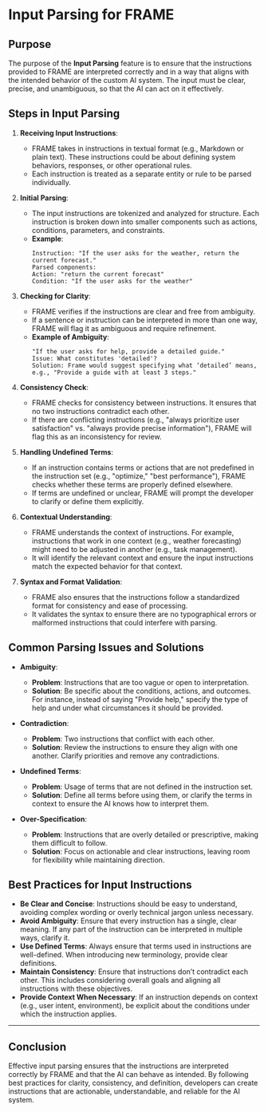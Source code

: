 # Input Parsing for FRAME

## Purpose

The purpose of the **Input Parsing** feature is to ensure that the instructions provided to FRAME are interpreted correctly and in a way that aligns with the intended behavior of the custom AI system. The input must be clear, precise, and unambiguous, so that the AI can act on it effectively.

## Steps in Input Parsing

1. **Receiving Input Instructions**:
   - FRAME takes in instructions in textual format (e.g., Markdown or plain text). These instructions could be about defining system behaviors, responses, or other operational rules.
   - Each instruction is treated as a separate entity or rule to be parsed individually.

2. **Initial Parsing**:
   - The input instructions are tokenized and analyzed for structure. Each instruction is broken down into smaller components such as actions, conditions, parameters, and constraints.
   - **Example**: 
     ``` 
     Instruction: "If the user asks for the weather, return the current forecast."
     Parsed components: 
     Action: "return the current forecast"
     Condition: "If the user asks for the weather"
     ```

3. **Checking for Clarity**:
   - FRAME verifies if the instructions are clear and free from ambiguity.
   - If a sentence or instruction can be interpreted in more than one way, FRAME will flag it as ambiguous and require refinement.
   - **Example of Ambiguity**:
     ```
     "If the user asks for help, provide a detailed guide."
     Issue: What constitutes 'detailed'?
     Solution: Frame would suggest specifying what ‘detailed’ means, e.g., "Provide a guide with at least 3 steps."
     ```

4. **Consistency Check**:
   - FRAME checks for consistency between instructions. It ensures that no two instructions contradict each other.
   - If there are conflicting instructions (e.g., "always prioritize user satisfaction" vs. "always provide precise information"), FRAME will flag this as an inconsistency for review.

5. **Handling Undefined Terms**:
   - If an instruction contains terms or actions that are not predefined in the instruction set (e.g., "optimize," "best performance"), FRAME checks whether these terms are properly defined elsewhere.
   - If terms are undefined or unclear, FRAME will prompt the developer to clarify or define them explicitly.

6. **Contextual Understanding**:
   - FRAME understands the context of instructions. For example, instructions that work in one context (e.g., weather forecasting) might need to be adjusted in another (e.g., task management).
   - It will identify the relevant context and ensure the input instructions match the expected behavior for that context.

7. **Syntax and Format Validation**:
   - FRAME also ensures that the instructions follow a standardized format for consistency and ease of processing.
   - It validates the syntax to ensure there are no typographical errors or malformed instructions that could interfere with parsing.

## Common Parsing Issues and Solutions

- **Ambiguity**: 
   - **Problem**: Instructions that are too vague or open to interpretation.
   - **Solution**: Be specific about the conditions, actions, and outcomes. For instance, instead of saying "Provide help," specify the type of help and under what circumstances it should be provided.

- **Contradiction**:
   - **Problem**: Two instructions that conflict with each other.
   - **Solution**: Review the instructions to ensure they align with one another. Clarify priorities and remove any contradictions.

- **Undefined Terms**:
   - **Problem**: Usage of terms that are not defined in the instruction set.
   - **Solution**: Define all terms before using them, or clarify the terms in context to ensure the AI knows how to interpret them.

- **Over-Specification**:
   - **Problem**: Instructions that are overly detailed or prescriptive, making them difficult to follow.
   - **Solution**: Focus on actionable and clear instructions, leaving room for flexibility while maintaining direction.

## Best Practices for Input Instructions

- **Be Clear and Concise**: Instructions should be easy to understand, avoiding complex wording or overly technical jargon unless necessary.
- **Avoid Ambiguity**: Ensure that every instruction has a single, clear meaning. If any part of the instruction can be interpreted in multiple ways, clarify it.
- **Use Defined Terms**: Always ensure that terms used in instructions are well-defined. When introducing new terminology, provide clear definitions.
- **Maintain Consistency**: Ensure that instructions don’t contradict each other. This includes considering overall goals and aligning all instructions with these objectives.
- **Provide Context When Necessary**: If an instruction depends on context (e.g., user intent, environment), be explicit about the conditions under which the instruction applies.

---

## Conclusion

Effective input parsing ensures that the instructions are interpreted correctly by FRAME and that the AI can behave as intended. By following best practices for clarity, consistency, and definition, developers can create instructions that are actionable, understandable, and reliable for the AI system.